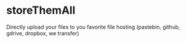 # storeThemAll
Directly upload your files to you favorite file hosting (pastebin, github, gdrive, dropbox, we transfer)
